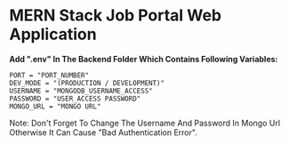 # MERN Stack Job Portal Web Application

**Add ".env" In The Backend Folder Which Contains Following Variables:**

```
PORT = "PORT_NUMBER"
DEV_MODE = "(PRODUCTION / DEVELOPMENT)"
USERNAME = "MONGODB_USERNAME_ACCESS"
PASSWORD = "USER_ACCESS PASSWORD"
MONGO_URL = "MONGO URL"
```

Note: Don't Forget To Change The Username And Password In Mongo Url Otherwise It Can Cause "Bad Authentication Error".
